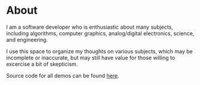 # About

I am a software developer who is enthusiastic about many subjects, including algorithms, computer graphics, analog/digital electronics, science, and engineering.

I use this space to organize my thoughts on various subjects, which may be incomplete or inaccurate, but may still have value for those willing to excercise a bit of skepticism.

Source code for all demos can be found [here](https://github.com/zvxryb/zvxryb.github.io/tree/master/arcade/lib).
